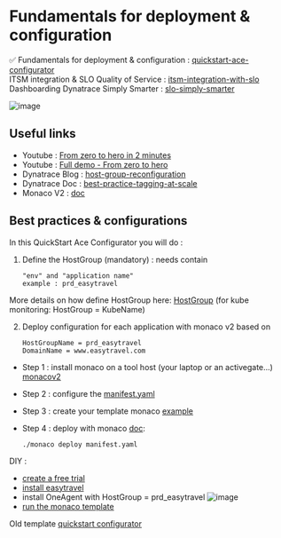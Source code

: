 # Fundamentals for deployment & configuration

✅ Fundamentals for deployment & configuration : [quickstart-ace-configurator](https://github.com/dynatrace-ace-services/quickstart-ace-configurator#readme)  
ITSM integration & SLO Quality of Service : [itsm-integration-with-slo](https://github.com/dynatrace-ace-services/itsm-integration-with-slo#readme)  
Dashboarding Dynatrace Simply Smarter : [slo-simply-smarter](https://github.com/dynatrace-ace-services/slo-simply-smarter#readme)  

![image](https://user-images.githubusercontent.com/40337213/216949405-4b6c513d-b097-4251-882c-ea5b90ab1a52.png)

## Useful links
 - Youtube  : [From zero to hero in 2 minutes](https://youtu.be/vyabfN9zt8c)  
 - Youtube  : [Full demo - From zero to hero](https://youtu.be/irxN7PJd43M)  
 - Dynatrace Blog : [host-group-reconfiguration](https://www.dynatrace.com/news/blog/host-group-reconfiguration-is-now-easier-than-ever-eap/)
 - Dynatrace Doc : [best-practice-tagging-at-scale](https://www.dynatrace.com/support/help/how-to-use-dynatrace/tags-and-metadata/basic-concepts/best-practice-tagging-at-scale)
 - Monaco V2 : [doc](https://www.dynatrace.com/support/help/manage/configuration-as-code)  

## Best practices & configurations
In this QuickStart Ace Configurator you will do : 

1) Define the HostGroup (mandatory) : needs contain 

       "env" and "application name"  
       example : prd_easytravel 

More details on how define HostGroup here: [HostGroup](/HostGroup) (for kube monitoring: HostGroup = KubeName)   

2) Deploy configuration for each application with monaco v2 based on 

       HostGroupName = prd_easytravel
       DomainName = www.easytravel.com

 - Step 1 : install monaco on a tool host (your laptop or an activegate...) [monacov2](https://www.dynatrace.com/support/help/manage/configuration-as-code/installation)
 - Step 2 : configure the [manifest.yaml](https://github.com/dynatrace-ace-services/dynatrace-lab/blob/main/manifest.yaml)
 - Step 3 : create your template monaco [example](https://github.com/dynatrace-ace-services/dynatrace-lab/tree/main/project)
 - Step 4 : deploy with monaco [doc](https://www.dynatrace.com/support/help/manage/configuration-as-code):
 
       ./monaco deploy manifest.yaml  

DIY :   
 - [create a free trial](https://www.dynatrace.com/signup/)
 - [install easytravel](https://community.dynatrace.com/t5/Start-with-Dynatrace/easyTravel-Documentation-and-Download/td-p/181271)
 - install OneAgent with HostGroup = prd_easytravel
   ![image](https://user-images.githubusercontent.com/40337213/233844181-41f59b62-ca1c-45f0-9744-f786a3a7fc9a.png)
 - [run the monaco template](https://github.com/dynatrace-ace-services/dynatrace-lab/tree/main/project)

Old template [quickstart configurator](https://github.com/dynatrace-ace-services/quickstart-ace-configurator-monacov1)
